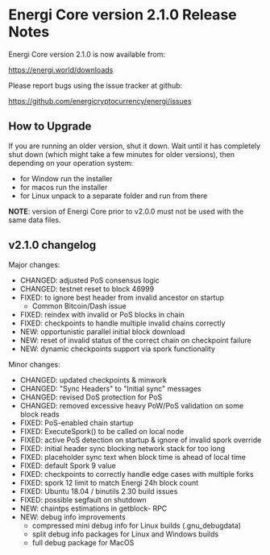 Energi Core version 2.1.0 Release Notes
=======================================

Energi Core version 2.1.0 is now available from:

  https://energi.world/downloads

Please report bugs using the issue tracker at github:

  https://github.com/energicryptocurrency/energi/issues


How to Upgrade
--------------

If you are running an older version, shut it down. Wait until it has completely
shut down (which might take a few minutes for older versions), then depending on
your operation system:

* for Window run the installer
* for macos run the installer
* for Linux unpack to a separate folder and run from there

**NOTE**: version of Energi Core prior to v2.0.0 must not be used with the same data files.


v2.1.0 changelog
----------------

Major changes:

* CHANGED: adjusted PoS consensus logic
* CHANGED: testnet reset to block 46999
* FIXED: to ignore best header from invalid ancestor on startup
  - Common Bitcoin/Dash issue
* FIXED: reindex with invalid or PoS blocks in chain
* FIXED: checkpoints to handle multiple invalid chains correctly
* NEW: opportunistic parallel initial block download
* NEW: reset of invalid status of the correct chain on checkpoint failure
* NEW: dynamic checkpoints support via spork functionality

Minor changes:

* CHANGED: updated checkpoints & minwork
* CHANGED: "Sync Headers" to "Initial sync" messages
* CHANGED: revised DoS protection for PoS
* CHANGED: removed excessive heavy PoW/PoS validation on some block reads
* FIXED: PoS-enabled chain startup
* FIXED: ExecuteSpork() to be called on local node
* FIXED: active PoS detection on startup & ignore of invalid spork override
* FIXED: initial header sync blocking network stack for too long
* FIXED: placeholder sync text when block time is ahead of local time
* FIXED: default Spork 9 value
* FIXED: checkpoints to correctly handle edge cases with multiple forks
* FIXED: spork 12 limit to match Energi 24h block count
* FIXED: Ubuntu 18.04 / binutils 2.30 build issues
* FIXED: possible segfault on shutdown
* NEW: chaintps estimations in getblock- RPC
* NEW: debug info improvements
    - compressed mini debug info for Linux builds (.gnu_debugdata)
    - split debug info packages for Linux and Windows builds
    - full debug package for MacOS
